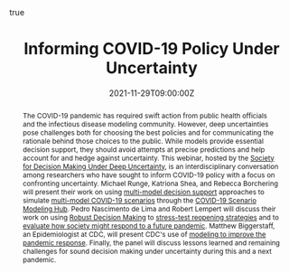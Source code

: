 ---
title: Informing COVID-19 Policy Under Uncertainty

abstract: The COVID-19 pandemic has required swift action from public health officials and the infectious disease modeling community. However, deep uncertainties pose challenges both for choosing the best policies and for communicating the rationale behind those choices to the public.  While models provide essential decision support, they should avoid attempts at precise predictions and help account for and hedge against uncertainty. This webinar, hosted by the [Society for Decision Making Under Deep Uncertainty](https://www.deepuncertainty.org/), is an interdisciplinary conversation among researchers who have sought to inform COVID-19 policy with a focus on confronting uncertainty. Michael Runge, Katriona Shea, and Rebecca Borchering will present their work on using [multi-model decision support](https://www.science.org/doi/abs/10.1126/science.abb9934) approaches to simulate [multi-model COVID-19 scenarios](https://www.cdc.gov/mmwr/volumes/70/wr/mm7019e3.htm?s_cid=mm7019e3_w) through the [COVID-19 Scenario Modeling Hub](https://covid19scenariomodelinghub.org/). Pedro Nascimento de Lima and Robert Lempert will discuss their work on using [Robust Decision Making](https://www.rand.org/topics/robust-decision-making.html) to [stress-test reopening strategies](https://journals.plos.org/plosone/article?id=10.1371/journal.pone.0259166) and to [evaluate how society might respond to a future pandemic](https://doi.org/10.1101/2021.11.14.21266322). Matthew Biggerstaff, an Epidemiologist at CDC, will present CDC&#39;s use of [modeling to improve the pandemic response](https://pubmed.ncbi.nlm.nih.gov/34343282/). Finally, the panel will discuss lessons learned and remaining challenges for sound decision making under uncertainty during this and a next pandemic.

authors:
- Katriona Shea
- Matthew Biggerstaff
- Mike Runge
- admin
- Rebecca Borchering
- Robert Lempert


date: "2021-11-29T09:00:00Z"
event: DMDU 2021 Webinar Series
event_url: https://www.deepuncertainty.org/2021-webinar-series/
featured: true
links: []
location: DMDU 2021 Webinar Series
math: true
projects: []
publishDate: "2021-11-01T00:00:00Z"
slides: []
summary: 
tags: []
url_code: "https://github.com/RANDCorporation/covid-19-reopening-california"
url_pdf: "https://journals.plos.org/plosone/article?id=10.1371/journal.pone.0259166"
url_slides: "/../files/slides/2021-11-28-DMDU-Meeting.pdf"
url_video: ""
---